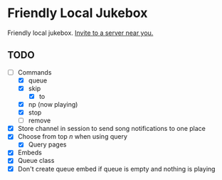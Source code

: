 # Friendly Local Jukebox
Friendly local jukebox. [Invite to a server near you.](https://discord.com/api/oauth2/authorize?client_id=987887529288167465&permissions=3147776&scope=bot)

## TODO
- [ ] Commands
	- [x] queue
	- [x] skip
		- [x] to
	- [x] np (now playing)
	- [x] stop
	- [ ] remove
- [x] Store channel in session to send song notifications to one place
- [x] Choose from top *n* when using query
	- [x] Query pages
- [x] Embeds
- [x] Queue class
- [x] Don't create queue embed if queue is empty and nothing is playing